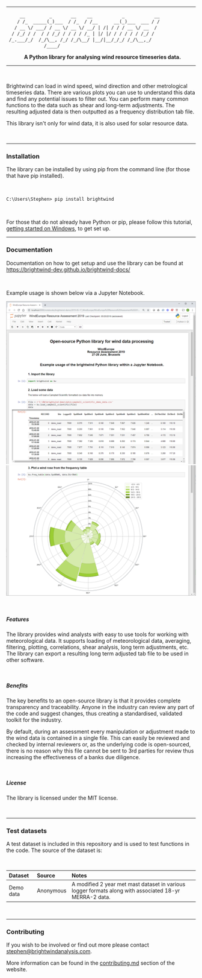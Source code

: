 --------------
```
     __         _       __    __           _           __
    / /_  _____(_)___  / /_  / /__      __(_)___  ___ / /
   / __ \/ ___/ / __ \/ __ \/ __/ | /| / / / __ \/ __  /
  / /_/ / /  / / /_/ / / / / /_ | |/ |/ / / / / / /_/ /
 /_.___/_/  /_/\__, /_/ /_/\__/ |__/|__/_/_/ /_/\__,_/
              /____/
 ```
&nbsp;&nbsp;&nbsp;&nbsp;&nbsp;&nbsp;&nbsp;&nbsp;&nbsp;&nbsp;&nbsp;&nbsp;**A Python library for analysing wind resource timeseries data.**

--------------

<br>

Brightwind can load in wind speed, wind direction and other metrological timeseries data. There are various plots you can use to understand this data and find any potential issues to filter out. You can perform many common functions to the data such as shear and long-term adjustments. The resulting adjusted data is then outputted as a frequency distribution tab file.

This library isn't only for wind data, it is also used for solar resource data.

<br>

---
### Installation

The library can be installed by using pip from the command line (for those that have pip installed).

<br>

```
C:\Users\Stephen> pip install brightwind
```

<br>

For those that do not already have Python or pip, please follow this tutorial,
[getting started on Windows](https://brightwind-dev.github.io/brightwind-docs/tutorials/getting_started_on_windows.html),
to get set up.

---
### Documentation

Documentation on how to get setup and use the library can be found at https://brightwind-dev.github.io/brightwind-docs/

<br>

Example usage is shown below via a Jupyter Notebook.
<br>

<p>

![demo_image_1](read_me_1.png)
![demo_image_2](read_me_2.png)
</p>




<br>

##### Features
The library provides wind analysts with easy to use tools for working with
meteorological data. It supports loading of meteorological data, averaging,
filtering, plotting, correlations, shear analysis, long term adjustments, etc.
The library can export a resulting long term adjusted tab file to be used in
other software.

<br>

##### Benefits
The key benefits to an open-source library is that it provides complete transparency
and traceability. Anyone in the industry can review any part of the code and suggest changes,
thus creating a standardised, validated toolkit for the industry.

By default, during an assessment every manipulation or adjustment made to the wind data is
contained in a single file. This can easily be reviewed and checked by internal reviewers or,
as the underlying code is open-sourced, there is no reason why this file cannot be sent to
3rd parties for review thus increasing the effectiveness of a banks due diligence.

<br>

##### License
The library is licensed under the MIT license.

<br>

---
### Test datasets
A test dataset is included in this repository and is used to test functions in the code. The source of the dataset is:

<br>

| Dataset            | Source           | Notes  |
|:------------------ |:-------------|:-----|
| Demo data          | Anonymous | A modified 2 year met mast dataset in various logger formats along with associated 18-yr MERRA-2 data. |

<br>

---
### Contributing
If you wish to be involved or find out more please contact stephen@brightwindanalysis.com.

More information can be found in the [contributing.md](https://github.com/brightwind-dev/brightwind/blob/master/contributing.md) section of the website.

<br>
